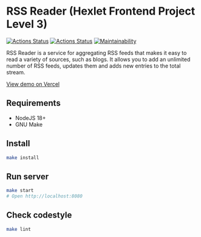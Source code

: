 # RSS Reader (Hexlet Frontend Project Level 3)

[![Actions Status](https://github.com/neihaoo/frontend-project-11/workflows/hexlet-check/badge.svg)](https://github.com/neihaoo/frontend-project-11/actions)
[![Actions Status](https://github.com/neihaoo/frontend-project-11/workflows/project-check/badge.svg)](https://github.com/neihaoo/frontend-project-11/actions)
[![Maintainability](https://api.codeclimate.com/v1/badges/dfcc72c2195ce8317a97/maintainability)](https://codeclimate.com/github/neihaoo/frontend-project-11/maintainability)

RSS Reader is a service for aggregating RSS feeds that makes it easy to read a variety of sources, such as blogs. It allows you to add an unlimited number of RSS feeds, updates them and adds new entries to the total stream.

[View demo on Vercel](https://hexlet-project-rss-reader.vercel.app/)

## Requirements

* NodeJS 18+
* GNU Make

## Install

```sh
make install
```

## Run server

```sh
make start
# Open http://localhost:8080
```

## Check codestyle

```sh
make lint
```

